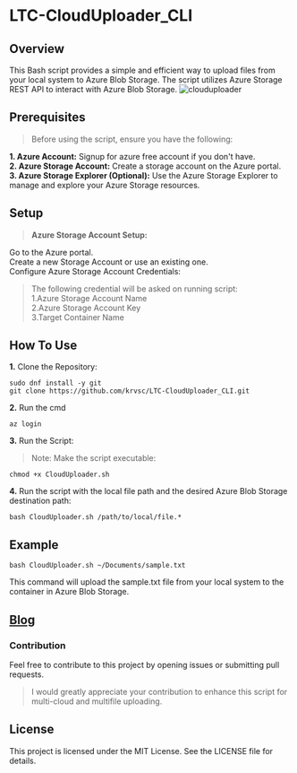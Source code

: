# LTC-CloudUploader_CLI



## Overview

This Bash script provides a simple and efficient way to upload files from your local system to Azure Blob Storage. The script utilizes Azure Storage REST API to interact with Azure Blob Storage.
![clouduploader](https://github.com/user-attachments/assets/e1065aad-2b6e-40b1-98b1-fc0c7e1fb0d6)


## Prerequisites

>Before using the script, ensure you have the following:

**1. Azure Account:** Signup for azure free account if you don't have.<br>
**2. Azure Storage Account:** Create a storage account on the Azure portal. <br>
**3. Azure Storage Explorer (Optional):** Use the Azure Storage Explorer to manage and explore your Azure Storage resources.

## Setup

>**Azure Storage Account Setup:**

Go to the Azure portal. <br>
Create a new Storage Account or use an existing one.<br>
Configure Azure Storage Account Credentials:
> The following credential will be asked on running script: <br>
>1.Azure Storage Account Name <br>
>2.Azure Storage Account Key <br>
>3.Target Container Name <br>

## **How To Use**
**1.** Clone the Repository:<br>
```
sudo dnf install -y git
git clone https://github.com/krvsc/LTC-CloudUploader_CLI.git
```

**2.** Run the cmd 
```
az login
```

**3.** Run the Script:

>Note: Make the script executable:
```
chmod +x CloudUploader.sh
```

**4.** Run the script with the local file path and the desired Azure Blob Storage destination path:
```
bash CloudUploader.sh /path/to/local/file.*
```

## Example

```
bash CloudUploader.sh ~/Documents/sample.txt 
```
This command will upload the sample.txt file from your local system to the container in Azure Blob Storage.

## [Blog](https://blogs.vijaysingh.cloud/project-streamlining-file-uploads-to-azure-blob-storage-with-ltc-clouduploadercli)
### Contribution

Feel free to contribute to this project by opening issues or submitting pull requests. <br>

>I would greatly appreciate your contribution to enhance this script for multi-cloud and multifile uploading.

## License
This project is licensed under the MIT License. See the LICENSE file for details.
